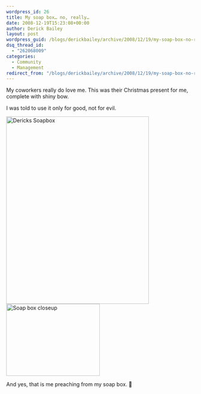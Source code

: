```yaml
---
wordpress_id: 26
title: My soap box… no, really…
date: 2008-12-19T15:23:08+00:00
author: Derick Bailey
layout: post
wordpress_guid: /blogs/derickbailey/archive/2008/12/19/my-soap-box-no-really.aspx
dsq_thread_id:
  - "262068009"
categories:
  - Community
  - Management
redirect_from: "/blogs/derickbailey/archive/2008/12/19/my-soap-box-no-really.aspx/"
---
```

My coworkers really do love me. This was their Christmas present for me, complete with shiny bow. 

I was told to use it only for good, not for evil.

[<img style="border-top-width: 0px;border-left-width: 0px;border-bottom-width: 0px;border-right-width: 0px" height="500" alt="Dericks Soapbox" src="https://lostechies.com/content/derickbailey/uploads/2011/03/DericksSoapbox_thumb_4359455E.jpg" width="381" border="0" />](https://lostechies.com/content/derickbailey/uploads/2011/03/DericksSoapbox_3BA92A9C.jpg) [<img style="border-right: 0px;border-top: 0px;border-left: 0px;border-bottom: 0px" height="192" alt="Soap box closeup" src="https://lostechies.com/content/derickbailey/uploads/2011/03/Soapboxcloseup_thumb_291B6CEB.jpg" width="250" border="0" />](https://lostechies.com/content/derickbailey/uploads/2011/03/Soapboxcloseup_7316EDDD.jpg)

And yes, that is me preaching from my soap box. 🙂